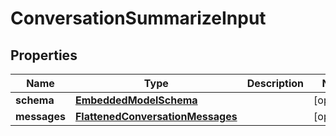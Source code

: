 
# ConversationSummarizeInput

## Properties
Name | Type | Description | Notes
------------ | ------------- | ------------- | -------------
**schema** | [**EmbeddedModelSchema**](EmbeddedModelSchema) |  |  [optional]
**messages** | [**FlattenedConversationMessages**](FlattenedConversationMessages) |  |  [optional]



